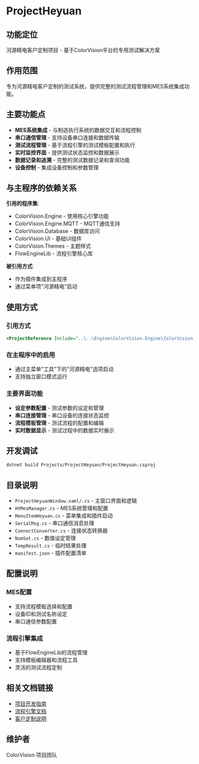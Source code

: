 # ProjectHeyuan

## 功能定位

河源精电客户定制项目 - 基于ColorVision平台的专用测试解决方案

## 作用范围

专为河源精电客户定制的测试系统，提供完整的测试流程管理和MES系统集成功能。

## 主要功能点

- **MES系统集成** - 与制造执行系统的数据交互和流程控制
- **串口通信管理** - 支持设备串口连接和数据传输
- **测试流程管理** - 基于流程引擎的测试模板配置和执行
- **实时监控界面** - 提供测试状态监控和数据展示
- **数据记录和追溯** - 完整的测试数据记录和查询功能
- **设备控制** - 集成设备控制和参数管理

## 与主程序的依赖关系

**引用的程序集**:
- ColorVision.Engine - 使用核心引擎功能
- ColorVision.Engine.MQTT - MQTT通信支持
- ColorVision.Database - 数据库访问
- ColorVision.UI - 基础UI组件
- ColorVision.Themes - 主题样式
- FlowEngineLib - 流程引擎核心库

**被引用方式**:
- 作为插件集成到主程序
- 通过菜单项"河源精电"启动

## 使用方式

### 引用方式
```xml
<ProjectReference Include="..\..\Engine\ColorVision.Engine\ColorVision.Engine.csproj" />
```

### 在主程序中的启用
- 通过主菜单"工具"下的"河源精电"选项启动
- 支持独立窗口模式运行

### 主要界面功能
- **设定参数配置** - 测试参数的设定和管理
- **串口连接管理** - 串口设备的连接状态监控
- **流程模板管理** - 测试流程的配置和编辑
- **实时数据显示** - 测试过程中的数据实时展示

## 开发调试

```bash
dotnet build Projects/ProjectHeyuan/ProjectHeyuan.csproj
```

## 目录说明

- `ProjectHeyuanWindow.xaml/.cs` - 主窗口界面和逻辑
- `HYMesManager.cs` - MES系统管理和配置
- `MenuItemHeyuan.cs` - 菜单集成和插件启动
- `SerialMsg.cs` - 串口通信消息处理
- `ConnectConverter.cs` - 连接状态转换器
- `NumSet.cs` - 数值设定管理
- `TempResult.cs` - 临时结果处理
- `manifest.json` - 插件配置清单

## 配置说明

### MES配置
- 支持流程模板选择和配置
- 设备ID和测试名称设定
- 串口通信参数配置

### 流程引擎集成
- 基于FlowEngineLib的流程管理
- 支持模板编辑器和流程工具
- 灵活的测试流程定制

## 相关文档链接

- [项目开发指南](../../docs/extensibility/README.md)
- [流程引擎文档](../../docs/engine-components/README.md)
- [客户定制说明](../../docs/getting-started/入门指南.md)

## 维护者

ColorVision 项目团队